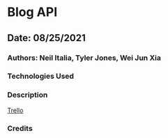 # Blog API 

## Date: 08/25/2021

### Authors: Neil Italia, Tyler Jones, Wei Jun Xia


### Technologies Used


### Description 

[Trello](https://trello.com/invite/b/bSZMbFXy/c6f195c43daa6ef7e9e4e617ea8d05af/blog-api)

### Credits
